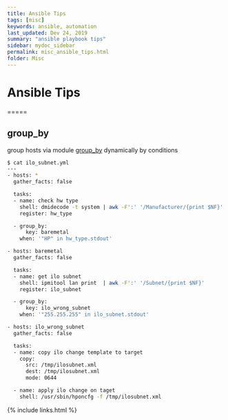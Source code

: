 ```yaml
---
title: Ansible Tips
tags: [misc]
keywords: ansible, automation
last_updated: Dev 24, 2019
summary: "ansible playbook tips"
sidebar: mydoc_sidebar
permalink: misc_ansible_tips.html
folder: Misc
---
```


# Ansible Tips
=====

## group_by

group hosts via module [group_by](https://docs.ansible.com/ansible/latest/modules/group_by_module.html) dynamically by conditions


```bash
$ cat ilo_subnet.yml
---
- hosts: *
  gather_facts: false

  tasks:
  - name: check hw type
    shell: dmidecode -t system | awk -F':' '/Manufacturer/{print $NF}'
    register: hw_type

  - group_by:
      key: baremetal
    when: '"HP" in hw_type.stdout'

- hosts: baremetal
  gather_facts: false

  tasks:
  - name: get ilo subnet
    shell: ipmitool lan print  | awk -F':' '/Subnet/{print $NF}'
    register: ilo_subnet

  - group_by:
      key: ilo_wrong_subnet
    when: '"255.255.255" in ilo_subnet.stdout'

- hosts: ilo_wrong_subnet
  gather_facts: false

  tasks:
  - name: copy ilo change template to target
    copy:
      src: /tmp/ilosubnet.xml
      dest: /tmp/ilosubnet.xml
      mode: 0644

  - name: apply ilo change on taget
    shell: /usr/sbin/hponcfg -f /tmp/ilosubnet.xml

```

{% include links.html %}
